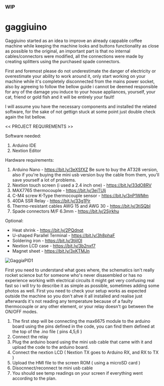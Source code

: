 ### WIP ####

# gaggiuino
Gaggiuino started as an idea to improve an already cappable coffee machine while keeping the machine looks and buttons functionality as close as possible to the original, an important part is that no internal cables/connectors were modified, all the connections were made by creating splitters using the purchased spade connectors.

First and foremost please do not underestimate the danger of electricity or overestimate your ability to work around it, only start working on your machine while it's  completely disconnected from the mains power socket, also by agreeing to follow the bellow guide i cannot be deemed responsible for any of the damage you induce to your house appliances, yourself, your cat, friend or gold fish and it will be entirely your fault! 

I will assume you have  the necessary components and installed the related software, for the sake of not gettign stuck at some point just double check again the list bellow.

<< PROJECT REQUIREMENTS >>

Software needed:
1. Arduino IDE
2. Nextion Editor

Hardware requirements:
1. Arduino Nano - https://bit.ly/3eXSfXZ
   Be sure to buy the AT328 version, also if you're buying the mini usb version buy the cable from them, you'll save yourself a lot of problems.
2. Nextion touch screen (i used a 2.4 inch one) - https://bit.ly/33dO8RV
3. MAX7765 thermocouple - https://bit.ly/3ejTUIj
4. C-M4 screw K-Type thermocouple sensor - https://bit.ly/3nP1WMm
5. 40DA SSR Relay - https://bit.ly/33g1Pjr
6. Thermo-resistant cables AWG 15 and AWG 30 - https://bit.ly/3tjSQbI
7. Spade connectors M/F 6.3mm - https://bit.ly/2Sjrkhu

Optional:
- Heat shrink - https://bit.ly/2PQdnqt
- U-shaped Parallel Terminal - https://bit.ly/3h8phaF
- Soldering iron - https://bit.ly/3tijlOI
- Nextion LCD case - https://bit.ly/3b2nxf7
- Magnet sheet - https://bit.ly/3xKTMJn

![GaggiaPID1](https://github.com/Zer0-bit/gaggiuino/blob/main/images/PXL_20210426_180310406.jpg)

First you need to understand what goes where, the schematics isn't really rocket science but for someone who's never disasembled or has no experience working with electrical circuits it might get very confusing real fast so i will try to describe it as simple as possible, sometimes adding some photos as well.
First you need to check your setup works as expected outside the machine so you don't ahve it all installed and realise just afterwards it's not reading any temperature because of a faulty thermocouple or any other element, or your relay doesn't go between the ON/OFF modes.

1. The first step will be connecting the max6675 module to the arduino board using the pins defined in the code, you can find them defined at the top of the .ino file ( pins 4,5,6 )
2. Connect the relay
4. Plug the arduino board using the mini usb cable that came with it and upload the code to the arduino board.
5. Connect the nextion LCD ( Nextion TX goes to Arduino RX, and RX to TX )
6. Upload the HMI file to the screen ROM ( using a microSD card )
7. Disocnnect/reconnect te mini usb cable
8. You should see temp readings on your screen if everything went according to the plan.
